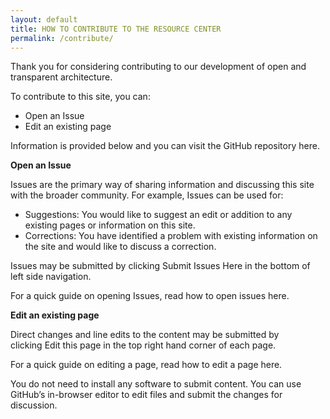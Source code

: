 ```yaml
---
layout: default
title: HOW TO CONTRIBUTE TO THE RESOURCE CENTER
permalink: /contribute/
---
```

Thank you for considering contributing to our development of open and transparent architecture.

To contribute to this site, you can:

- Open an Issue
- Edit an existing page

Information is provided below and you can visit the GitHub repository here.

**Open an Issue**

Issues are the primary way of sharing information and discussing this site with the broader community. For example, Issues can be used for:

- Suggestions: You would like to suggest an edit or addition to any existing pages or information on this site.
- Corrections: You have identified a problem with existing information on the site and would like to discuss a correction.

Issues may be submitted by clicking Submit Issues Here in the bottom of left side navigation.

For a quick guide on opening Issues, read how to open issues here.

**Edit an existing page**

Direct changes and line edits to the content may be submitted by clicking Edit this page in the top right hand corner of each page.

For a quick guide on editing a page, read how to edit a page here.

You do not need to install any software to submit content. You can use GitHub’s in-browser editor to edit files and submit the changes for discussion.

